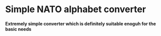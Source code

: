 # Simple NATO alphabet converter
#### Extremely simple converter which is definitely suitable enoguh for the basic needs
